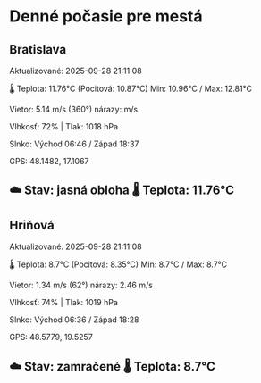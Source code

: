 ﻿# Denné počasie pre mestá

## Bratislava
Aktualizované: 2025-09-28 21:11:08

🌡️ Teplota: 11.76°C 
(Pocitová: 10.87°C)
Min: 10.96°C / Max: 12.81°C

Vietor: 5.14 m/s    (360°) 
nárazy:  m/s

Vlhkosť: 72% | Tlak: 1018 hPa

Slnko: Východ 06:46 / Západ 18:37

GPS: 48.1482, 17.1067

☁️ Stav: jasná obloha        🌡️ Teplota: 11.76°C
---

## Hriňová
Aktualizované: 2025-09-28 21:11:08

🌡️ Teplota: 8.7°C 
(Pocitová: 8.35°C)
Min: 8.7°C / Max: 8.7°C

Vietor: 1.34 m/s (62°)
nárazy: 2.46 m/s

Vlhkosť: 74% | Tlak: 1019 hPa

Slnko: Východ 06:36 / Západ 18:28

GPS: 48.5779, 19.5257

☁️ Stav: zamračené        🌡️ Teplota: 8.7°C
---
